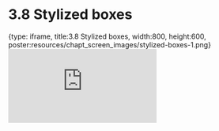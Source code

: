 # 3.8 Stylized boxes
 
{type: iframe, title:3.8 Stylized boxes, width:800, height:600, poster:resources/chapt_screen_images/stylized-boxes-1.png}
![](https://sayumiyork.github.io/miniCURE-16S_Test/stylized-boxes-1.html)
 

 
